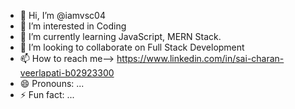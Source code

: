 - 👋 Hi, I’m @iamvsc04
- 👀 I’m interested in Coding
- 🌱 I’m currently learning JavaScript, MERN Stack.
- 💞️ I’m looking to collaborate on Full Stack Development
- 📫 How to reach me--> https://www.linkedin.com/in/sai-charan-veerlapati-b02923300
- 😄 Pronouns: ...
- ⚡ Fun fact: ...

<!---
iamvsc04/iamvsc04 is a ✨ special ✨ repository because its `README.md` (this file) appears on your GitHub profile.
You can click the Preview link to take a look at your changes.
--->
